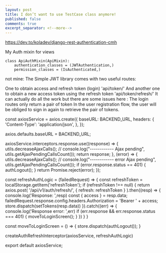 ```yaml
---
layout: post
title: I don’t want to use TestCase class anymore!
published: false
comments: true
excerpt_separator: <!--more-->
---
```


https://dev.to/koladev/django-rest-authentication-cmh


My Auth mixin for views

```
class ApiAuthMixin(ApiMixin):
    authentication_classes = (JWTAuthentication,)
    permission_classes = (IsAuthenticated,)
```



not mine: 
The Simple JWT library comes with two useful routes:

One to obtain access and refresh token (login) 'api/token/'
And another one to obtain a new access token using the refresh token 'api/token/refresh/'
It can actually do all the work but there are some issues here :
The login routes only return a pair of token
In the user registration flow, the user will be obliged to sign in again to retrieve the pair of tokens.



const axiosService = axios.create({
  baseURL: BACKEND_URL,
  headers: {
      'Content-Type': 'application/json',
  },
});

axios.defaults.baseURL = BACKEND_URL;

axiosService.interceptors.response.use((response) => {
  utils.decreaseAjaxCalls();
  // console.log("------------  Ajax pending", utils.getAjaxPendingCallsCount());
  return response;
}, (error) => {
  utils.decreaseAjaxCalls();
  // console.log("------------ error  Ajax pending", utils.getAjaxPendingCallsCount());
  if (error.response.status == 401) {
    authLogout();
  }
  return Promise.reject(error);
});


const refreshAuthLogic = (failedRequest) => {
  const refreshToken = localStorage.getItem('refreshToken');
  if (refreshToken !== null) {
    return axios.post(
      '/api/v1/auth/refresh/',
      {
        refresh: refreshToken
      }
    ).then((resp) => {
      console.log('Response: ',resp)
      const { access } = resp.data; 
      failedRequest.response.config.headers.Authorization = 'Bearer ' + access;
      store.dispatch(setTokens(resp.data))
    }).catch((err) => {
      console.log('Response error: ',err)
      if (err.response && err.response.status === 401) {
        moveToLoginScreen();
      }
    })
  }
}

const moveToLoginScreen = () => {
  store.dispatch(authLogout());
}

createAuthRefreshInterceptor(axiosService, refreshAuthLogic)

export default axiosService;
